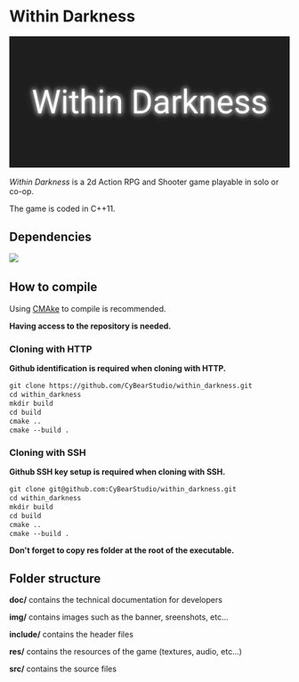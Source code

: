 # Within Darkness

![Panel](img/panel.png)

_Within Darkness_ is a 2d Action RPG and Shooter game playable in solo or co-op.

The game is coded in C++11.

## Dependencies

[<img src="https://www.sfml-dev.org/images/logo.png">](https://www.sfml-dev.org/index.php)

## How to compile

Using [CMAke](https://cmake.org "cmake.org") to compile is recommended.

**Having access to the repository is needed.**

### Cloning with HTTP

**Github identification is required when cloning with HTTP.**

```
git clone https://github.com/CyBearStudio/within_darkness.git
cd within_darkness
mkdir build
cd build
cmake ..
cmake --build .
```

### Cloning with SSH

**Github SSH key setup is required when cloning with SSH.**

```
git clone git@github.com:CyBearStudio/within_darkness.git
cd within_darkness
mkdir build
cd build
cmake ..
cmake --build .
```

**Don't forget to copy res folder at the root of the executable.**

## Folder structure

__doc/__ contains the technical documentation for developers

__img/__ contains images such as the banner, sreenshots, etc...

__include/__ contains the header files

__res/__ contains the resources of the game (textures, audio, etc...)

__src/__ contains the source files
